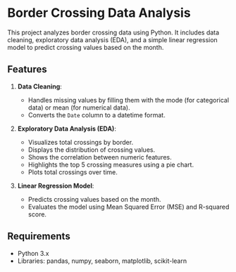 # Border Crossing Data Analysis

This project analyzes border crossing data using Python. It includes data cleaning, exploratory data analysis (EDA), and a simple linear regression model to predict crossing values based on the month.

## Features

1. **Data Cleaning**:
   - Handles missing values by filling them with the mode (for categorical data) or mean (for numerical data).
   - Converts the `Date` column to a datetime format.

2. **Exploratory Data Analysis (EDA)**:
   - Visualizes total crossings by border.
   - Displays the distribution of crossing values.
   - Shows the correlation between numeric features.
   - Highlights the top 5 crossing measures using a pie chart.
   - Plots total crossings over time.

3. **Linear Regression Model**:
   - Predicts crossing values based on the month.
   - Evaluates the model using Mean Squared Error (MSE) and R-squared score.

## Requirements

- Python 3.x
- Libraries: pandas, numpy, seaborn, matplotlib, scikit-learn

